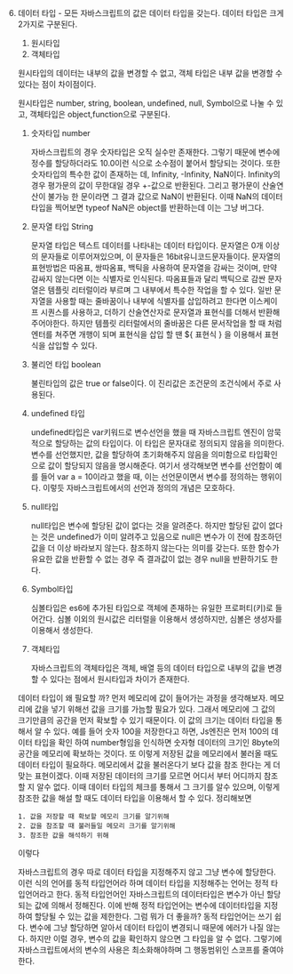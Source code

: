 6. 데이터 타입 - 모든 자바스크립트의 값은 데이터 타입을 갖는다. 데이터 타입은 크게 2가지로 구분된다.

   1. 원시타입
   2. 객체타입

   원시타입의 데이터는 내부의 값을 변경할 수 없고, 객체 타입은 내부 값을 변경할 수 있다는 점이 차이점이다.

   원시타입은 number, string, boolean, undefined, null, Symbol으로 나눌 수 있고, 객체타입은 object,function으로 구분된다.

    1. 숫자타입 number

       자바스크립트의 경우 숫자타입은 오직 실수만 존재한다. 그렇기 때문에 변수에 정수를 할당하더라도 10.0이런 식으로 소수점이 붙어서 할당되는 것이다. 또한 숫자타입의 특수한 값이 존재하는 데, Infinity, -Infinity, NaN이다. Infinity의 경우 평가문의 값이 무한대일 경우 +-값으로 반환된다. 그리고 평가문이 산술연산이 불가능 한 문이라면 그 결과 값으로 NaN이 반환된다. 이때 NaN의 데이터타입을 찍어보면 typeof NaN은 object를 반환하는데 이는 그냥 버그다.

   2. 문자열 타입 String

      문자열 타입은 텍스트 데이터를 나타내는 데이터 타입이다. 문자열은 0개 이상의 문자들로 이루어져있으며, 이 문자들은 16bit유니코드문자들이다. 문자열의 표현방법은 따옴표, 쌍따옴표, 백틱을 사용하여 문자열을 감싸는 것이며, 만약 감싸지 않는다면 이는 식별자로 인식된다. 따옴표들과 달리 백틱으로 감싼 문자열은 템플릿 리터럴이라 부르며 그 내부에서 특수한 작업을 할 수 있다. 일반 문자열을 사용할 때는 줄바꿈이나 내부에 식별자를 삽입하려고 한다면 이스케이프 시퀀스를 사용하고, 더하기 산술연산자로 문자열과 표현식를 더해서 반환해주어야한다. 하지만 템플릿 리터럴에서의 줄바꿈은 다른 문서작업을 할 때 처럼 엔터를 쳐주면 개행이 되며 표현식을 삽입 할 땐 ${ 표현식 } 을 이용해서 표현식을 삽입할 수 있다.

   3. 불리언 타입 boolean

      불린타입의 값은 true or false이다. 이 진리값은 조건문의 조건식에서 주로 사용된다.

   4. undefined 타입

      undefined타입은 var키워드로 변수선언을 했을 때 자바스크립트 엔진이 암묵적으로 할당하는 값의 타입이다. 이 타입은 문자대로 정의되지 않음을 의미한다. 변수를 선언했지만, 값을 할당하여 초기화해주지 않음을 의미함으로 타입확인으로 값이 할당되지 않음을 명시해준다. 여기서 생각해보면 변수를 선언함이 예를 들어 var a = 10이라고 했을 때, 이는 선언문이면서 변수를 정의하는 행위이다. 이렇듯 자바스크립트에서의 선언과 정의의 개념은 모호하다.

   5. null타입

      null타입은 변수에 할당된 값이 없다는 것을 알려준다. 하지만 할당된 값이 없다는 것은 undefined가 이미 알려주고 있음으로 null은 변수가 이 전에 참조하던 값을 더 이상 바라보지 않는다. 참조하지 않는다는 의미를 갖는다. 또한 함수가 유요한 값을 반환할 수 없는 경우 즉 결과값이 없는 경우 null을 반환하기도 한다.

   6. Symbol타입

      심볼타입은 es6에 추가된 타입으로 객체에 존재하는 유일한 프로퍼티(키)로 들어간다. 심볼 이외의 원시값은 리터럴을 이용해서 생성하지만, 심볼은 생성자를 이용해서 생성한다.

   7. 객체타입

      자바스크립트의 객체타입은 객체, 배열 등의 데이터 타입으로 내부의 값을 변경할 수 있다는 점에서 원시타입과 차이가 존재한다.

      

   데이터 타입이 왜 필요할 까?  먼저 메모리에 값이 들어가는 과정을 생각해보자. 메모리에 값을 넣기 위해선 값을 크기를 가늠할 필요가 있다. 그래서 메모리에 그 값의 크기만큼의 공간을 먼저 확보할 수 있기 때문이다. 이 값의 크기는 데이터 타입을 통해서 알 수 있다.  예를 들어 숫자 100을 저장한다고 하면, Js엔진은 먼저 100의 데이터 타입을 확인 하여 number형임을 인식하면 숫자형 데이터의 크기인 8byte의 공간을 메모리에 확보하는 것이다. 또 이렇게 저장된 값을 메모리에서 불러올 때도 데이터 타입이 필요하다. 메모리에서 값을 불러온다기 보다 값을 참조 한다는 게 더 맞는 표현이겠다. 이때 저장된 데이터의 크기를 모르면 어디서 부터 어디까지 참조할 지 알수 없다. 이때 데이터 타입의 체크를 통해서 그 크기를 알수 있으며, 이렇게 참조한 값을 해설 할 때도 데이터 타입을 이용해서 할 수 있다. 정리해보면 

   ```
   1. 값을 저장할 때 확보할 메모리 크기를 알기위해
   2. 값을 참조할 때 불러들일 메모리 크기를 알기위해
   3. 참조한 값을 해석하기 위해
   ```

   이렇다

   

   자바스크립트의 경우 따로 데이터 타입을 지정해주지 않고 그냥 변수에 할당한다. 이런 식의 언어를 동적 타입언어라 하며 데이터 타입을 지정해주는 언어는 정적 타입언어라고 한다. 동적 타입언어인 자바스크립트의 데이터타입은 변수가 아닌 할당되는 값에 의해서 정해진다. 이에 반해 정적 타입언어는 변수에 데이터타입을 지정하여 할당될 수 있는 값을 제한한다. 그럼 뭐가 더 좋을까? 동적 타입언어는 쓰기 쉽다. 변수에 그냥 할당하면 알아서 데이터 타입이 변경되니 때문에 에러가 나질 않는다. 하지만 이럴 경우, 변수의 값을 확인하지 않으면 그 타입을 알 수 없다. 그렇기에 자바스크립트에서의 변수의 사용은 최소화해야하며 그 행동범위인 스코프를 줄여야한다.

   

   

   

   

   

   